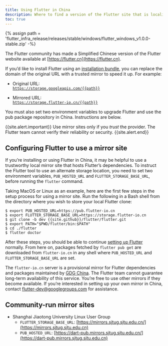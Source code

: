 ```yaml
---
title: Using Flutter in China
description: Where to find a version of the Flutter site that is localized to Simplified Chinese.
toc: true
---
```


{% assign path = 'flutter_infra_release/releases/stable/windows/flutter_windows_v1.0.0-stable.zip' -%}

The Flutter community has made a Simplified Chinese version of the
Flutter website available at
[https://flutter.cn](https://flutter.cn).

If you’d like to install Flutter using an [installation
bundle](/docs/development/tools/sdk/releases),
you can replace the domain of the original URL with a trusted mirror
to speed it up. For example:

* Original URL:<br>
  [`https://storage.googleapis.com/{{path}}`](https://storage.googleapis.com/{{path}})

* Mirrored URL:<br>
  [`https://storage.flutter-io.cn/{{path}}`](https://storage.flutter-io.cn/{{path}})

You must also set two environment variables to upgrade Flutter and use the pub
package repository in China. Instructions are below.

{{site.alert.important}}
  Use mirror sites only if you _trust_ the provider.
  The Flutter team cannot verify their reliability or security.
{{site.alert.end}}

## Configuring Flutter to use a mirror site

If you’re installing or using Flutter in China, it may be helpful to use
a trustworthy local mirror site that hosts Flutter’s dependencies.
To instruct the Flutter tool to use an alternate storage location,
you need to set two environment variables, `PUB_HOSTED_URL` and
`FLUTTER_STORAGE_BASE_URL`, before running the `flutter` command.

Taking MacOS or Linux as an example, here are the first few steps in
the setup process for using a mirror site. Run the following in a Bash
shell from the directory where you wish to store your local Flutter clone:


```terminal
$ export PUB_HOSTED_URL=https://pub.flutter-io.cn
$ export FLUTTER_STORAGE_BASE_URL=https://storage.flutter-io.cn
$ git clone -b dev {{site.github}}/flutter/flutter.git
$ export PATH="$PWD/flutter/bin:$PATH"
$ cd ./flutter
$ flutter doctor
```

After these steps, you should be able to continue
[setting up Flutter](/docs/get-started/editor) normally.
From here on, packages fetched by `flutter pub get` are
downloaded from `flutter-io.cn` in any shell where `PUB_HOSTED_URL`
and `FLUTTER_STORAGE_BASE_URL` are set.

The `flutter-io.cn` server is a provisional mirror for Flutter
dependencies and packages maintained by [GDG China]().
The Flutter team cannot guarantee long-term availability of this service.
You’re free to use other mirrors if they become available. If you’re
interested in setting up your own mirror in China, contact
[flutter-dev@googlegroups.com](mailto:flutter-dev@googlegroups.com)
for assistance.

## Community-run mirror sites

* Shanghai Jiaotong University Linux User Group
  * `FLUTTER_STORAGE_BASE_URL`: [https://mirrors.sjtug.sjtu.edu.cn/](https://mirrors.sjtug.sjtu.edu.cn)
  * `PUB_HOSTED_URL`: [https://dart-pub.mirrors.sjtug.sjtu.edu.cn/](https://dart-pub.mirrors.sjtug.sjtu.edu.cn)
